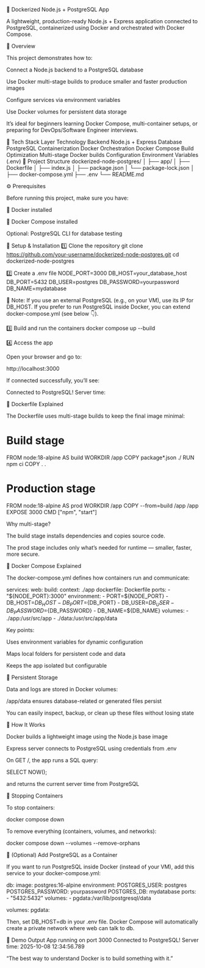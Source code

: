 🐳 Dockerized Node.js + PostgreSQL App

A lightweight, production-ready Node.js + Express application connected to PostgreSQL, containerized using Docker and orchestrated with Docker Compose.

🧭 Overview

This project demonstrates how to:

Connect a Node.js backend to a PostgreSQL database

Use Docker multi-stage builds to produce smaller and faster production images

Configure services via environment variables

Use Docker volumes for persistent data storage

It’s ideal for beginners learning Docker Compose, multi-container setups, or preparing for DevOps/Software Engineer interviews.

🧰 Tech Stack
Layer	Technology
Backend	Node.js + Express
Database	PostgreSQL
Containerization	Docker
Orchestration	Docker Compose
Build Optimization	Multi-stage Docker builds
Configuration	Environment Variables (.env)
📁 Project Structure
dockerized-node-postgres/
│
├── app/
│   ├── Dockerfile
│   ├── index.js
│   ├── package.json
│   └── package-lock.json
│
├── docker-compose.yml
├── .env
└── README.md

⚙️ Prerequisites

Before running this project, make sure you have:

🐋 Docker
 installed

🧩 Docker Compose
 installed

Optional: PostgreSQL CLI
 for database testing

🔧 Setup & Installation
1️⃣ Clone the repository
git clone https://github.com/your-username/dockerized-node-postgres.git
cd dockerized-node-postgres

2️⃣ Create a .env file
NODE_PORT=3000
DB_HOST=your_database_host
DB_PORT=5432
DB_USER=postgres
DB_PASSWORD=yourpassword
DB_NAME=mydatabase


📝 Note: If you use an external PostgreSQL (e.g., on your VM), use its IP for DB_HOST.
If you prefer to run PostgreSQL inside Docker, you can extend docker-compose.yml (see below 👇).

3️⃣ Build and run the containers
docker compose up --build

4️⃣ Access the app

Open your browser and go to:

http://localhost:3000


If connected successfully, you’ll see:

Connected to PostgreSQL! Server time: <current timestamp>

🧱 Dockerfile Explained

The Dockerfile uses multi-stage builds to keep the final image minimal:

# Build stage
FROM node:18-alpine AS build
WORKDIR /app
COPY package*.json ./
RUN npm ci
COPY . .

# Production stage
FROM node:18-alpine AS prod
WORKDIR /app
COPY --from=build /app /app
EXPOSE 3000
CMD ["npm", "start"]


Why multi-stage?

The build stage installs dependencies and copies source code.

The prod stage includes only what’s needed for runtime — smaller, faster, more secure.

🐙 Docker Compose Explained

The docker-compose.yml defines how containers run and communicate:

services:
  web:
    build:
      context: ./app
      dockerfile: Dockerfile
    ports:
      - "${NODE_PORT}:3000"
    environment:
      - PORT=${NODE_PORT}
      - DB_HOST=${DB_HOST}
      - DB_PORT=${DB_PORT}
      - DB_USER=${DB_USER}
      - DB_PASSWORD=${DB_PASSWORD}
      - DB_NAME=${DB_NAME}
    volumes:
      - ./app:/usr/src/app
      - ./data:/usr/src/app/data


Key points:

Uses environment variables for dynamic configuration

Maps local folders for persistent code and data

Keeps the app isolated but configurable

💾 Persistent Storage

Data and logs are stored in Docker volumes:

/app/data ensures database-related or generated files persist

You can easily inspect, backup, or clean up these files without losing state

🧠 How It Works

Docker builds a lightweight image using the Node.js base image

Express server connects to PostgreSQL using credentials from .env

On GET /, the app runs a SQL query:

SELECT NOW();


and returns the current server time from PostgreSQL

🧹 Stopping Containers

To stop containers:

docker compose down


To remove everything (containers, volumes, and networks):

docker compose down --volumes --remove-orphans

🧪 (Optional) Add PostgreSQL as a Container

If you want to run PostgreSQL inside Docker (instead of your VM), add this service to your docker-compose.yml:

  db:
    image: postgres:16-alpine
    environment:
      POSTGRES_USER: postgres
      POSTGRES_PASSWORD: yourpassword
      POSTGRES_DB: mydatabase
    ports:
      - "5432:5432"
    volumes:
      - pgdata:/var/lib/postgresql/data

volumes:
  pgdata:


Then, set DB_HOST=db in your .env file.
Docker Compose will automatically create a private network where web can talk to db.

📸 Demo Output
App running on port 3000
Connected to PostgreSQL! Server time: 2025-10-08 12:34:56.789


“The best way to understand Docker is to build something with it.”
